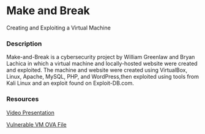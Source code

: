 # Make and Break

Creating and Exploiting a Virtual Machine

### Description

Make-and-Break is a cybersecurity project by William Greenlaw and Bryan Lachica in which a virtual machine and locally-hosted website were created and exploited. The machine and website were created using VirtualBox, Linux, Apache, MySQL, PHP, and WordPress,then exploited using tools from Kali Linux and an exploit found on Exploit-DB.com.

### Resources

[Video Presentation](https://youtu.be/_9ztC4sJ6vM)

[Vulnerable VM OVA File](https://www.dropbox.com/sh/yjpbajtnhoe5r2q/AADXqtvTmjLtilZzfgHkBVTQa?dl=0)
